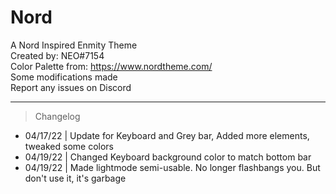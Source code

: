 # Nord
A Nord Inspired Enmity Theme <br>
Created by: NEO#7154 <br>
Color Palette from: https://www.nordtheme.com/ <br>
Some modifications made <br>
Report any issues on Discord

- - - -

> Changelog

* 04/17/22 | Update for Keyboard and Grey bar, Added more elements, tweaked some colors
* 04/19/22 | Changed Keyboard background color to match bottom bar
* 04/19/22 | Made lightmode semi-usable. No longer flashbangs you. But don't use it, it's garbage
  
